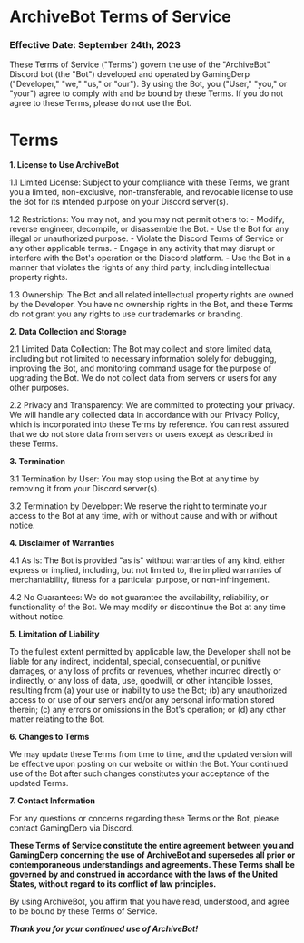 # ArchiveBot Terms of Service

### Effective Date: September 24th, 2023

These Terms of Service ("Terms") govern the use of the "ArchiveBot" Discord bot (the "Bot") developed and operated by GamingDerp ("Developer," "we," "us," or "our"). By using the Bot, you ("User," "you," or "your") agree to comply with and be bound by these Terms. If you do not agree to these Terms, please do not use the Bot.

# Terms
**1. License to Use ArchiveBot**

   1.1 Limited License: Subject to your compliance with these Terms, we grant you a limited, non-exclusive, non-transferable, and revocable license to use the Bot for its intended purpose on your Discord server(s).

   1.2 Restrictions: You may not, and you may not permit others to:
      - Modify, reverse engineer, decompile, or disassemble the Bot.
      - Use the Bot for any illegal or unauthorized purpose.
      - Violate the Discord Terms of Service or any other applicable terms.
      - Engage in any activity that may disrupt or interfere with the Bot's operation or the Discord platform.
      - Use the Bot in a manner that violates the rights of any third party, including intellectual property rights.

   1.3 Ownership: The Bot and all related intellectual property rights are owned by the Developer. You have no ownership rights in the Bot, and these Terms do not grant you any rights to use our trademarks or branding.

**2. Data Collection and Storage**

   2.1 Limited Data Collection: The Bot may collect and store limited data, including but not limited to necessary information solely for debugging, improving the Bot, and monitoring command usage for the purpose of upgrading the Bot. We do not collect data from servers or users for any other purposes.

   2.2 Privacy and Transparency: We are committed to protecting your privacy. We will handle any collected data in accordance with our Privacy Policy, which is incorporated into these Terms by reference. You can rest assured that we do not store data from servers or users except as described in these Terms.

**3. Termination**

   3.1 Termination by User: You may stop using the Bot at any time by removing it from your Discord server(s).

   3.2 Termination by Developer: We reserve the right to terminate your access to the Bot at any time, with or without cause and with or without notice.

**4. Disclaimer of Warranties**

   4.1 As Is: The Bot is provided "as is" without warranties of any kind, either express or implied, including, but not limited to, the implied warranties of merchantability, fitness for a particular purpose, or non-infringement.

   4.2 No Guarantees: We do not guarantee the availability, reliability, or functionality of the Bot. We may modify or discontinue the Bot at any time without notice.

**5. Limitation of Liability**

   To the fullest extent permitted by applicable law, the Developer shall not be liable for any indirect, incidental, special, consequential, or punitive damages, or any loss of profits or revenues, whether incurred directly or indirectly, or any loss of data, use, goodwill, or other intangible losses, resulting from (a) your use or inability to use the Bot; (b) any unauthorized access to or use of our servers and/or any personal information stored therein; (c) any errors or omissions in the Bot's operation; or (d) any other matter relating to the Bot.

**6. Changes to Terms**

   We may update these Terms from time to time, and the updated version will be effective upon posting on our website or within the Bot. Your continued use of the Bot after such changes constitutes your acceptance of the updated Terms.

**7. Contact Information**

   For any questions or concerns regarding these Terms or the Bot, please contact GamingDerp via Discord.

**These Terms of Service constitute the entire agreement between you and GamingDerp concerning the use of ArchiveBot and supersedes all prior or contemporaneous understandings and agreements. These Terms shall be governed by and construed in accordance with the laws of the United States, without regard to its conflict of law principles.**

By using ArchiveBot, you affirm that you have read, understood, and agree to be bound by these Terms of Service.

***Thank you for your continued use of ArchiveBot!***
